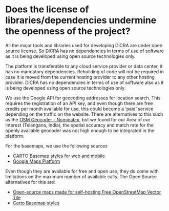 
# Does the license of libraries/dependencies undermine the openness of the project?

All the major tools and libraries used for developing DiCRA are under open source license. So DiCRA has no dependencies in terms of use of software as it is being developed using open source technologies only.

The platform is transferable to any cloud service provider or data center, it has no mandatory dependencies. Rebuilding of code will not be required in case it is moved from the current hosting provider to any other hosting provider. DiCRA has no dependencies in terms of use of software also as it is being developed using  open source technologies only.

We use the Google API for geocoding addresses for location search. This requires the registration of an API key, and even though there are free credits per month available for use, this could become a ‘paid’ service depending on the traffic on the website.  There are alternatives to this such as the [OSM Geocoder - Nominatim](https://nominatim.org), but we found for our Area of our interest (Telangana, India), the spatial accuracy and match rate for the openly available geocoder was not high enough to be integrated in the platform.

For the basemaps, we use the following sources
- [CARTO Basemap styles for web and mobile]([[https://github.com/CartoDB/basemap-styles])
- [Google Maps Platform](https://developers.google.com/maps)

Even though they are available for free and open use, they do come with limitations on the maximum number of available calls. 
The Open Source alternatives for this are:
- [Open-source maps made for self-hosting Free OpenStreetMap Vector Tile](https://openmaptiles.org)
- [Carto Basemap styles](https://github.com/CartoDB/basemap-styles)
